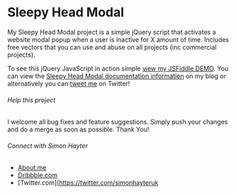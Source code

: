 # Sleepy Head Modal
My Sleepy Head Modal project is a simple jQuery script that activates a website modal popup when a user is inactive for X amount of time.  Includes free vectors that you can use and abuse on all projects (inc commercial projects).

To see this jQuery JavaScript in action simple [view my JSFiddle DEMO](https://jsfiddle.net/bybe/m8dd2u7z/light/). You can view the [Sleepy Head Modal documentation information](https://www.bybe.net/sleepy-head-modal/) on my blog or alternatively you can [tweet me](https://twitter.com/simonhayteruk) on Twitter!

###### Help this project
I welcome all bug fixes and feature suggestions. Simply push your changes and do a merge as soon as possible. Thank You!

###### Connect with Simon Hayter
- [About.me](https://about.me/simonhayter)
- [Dribbble.com](https://dribbble.com/simonhayter)
- [Twitter.com](https://twitter.com/simonhayteruk
